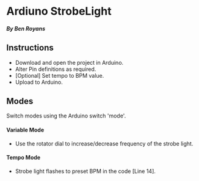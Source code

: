 # Ardiuno StrobeLight
##### By Ben Royans

## Instructions
* Download and open the project in Arduino.
* Alter Pin definitions as required.
* [Optional] Set tempo to BPM value.
* Upload to Arduino.

## Modes
Switch modes using the Arduino switch 'mode'.
#### Variable Mode
  * Use the rotator dial to increase/decrease frequency of the strobe light.
#### Tempo Mode
  * Strobe light flashes to preset BPM in the code [Line 14].

